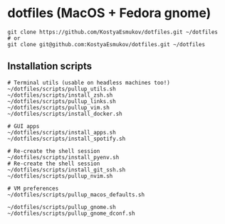 # dotfiles (MacOS + Fedora gnome)

    git clone https://github.com/KostyaEsmukov/dotfiles.git ~/dotfiles
    # or
    git clone git@github.com:KostyaEsmukov/dotfiles.git ~/dotfiles

## Installation scripts

    # Terminal utils (usable on headless machines too!)
    ~/dotfiles/scripts/pullup_utils.sh
    ~/dotfiles/scripts/install_zsh.sh
    ~/dotfiles/scripts/pullup_links.sh
    ~/dotfiles/scripts/pullup_vim.sh
    ~/dotfiles/scripts/install_docker.sh

    # GUI apps
    ~/dotfiles/scripts/install_apps.sh
    ~/dotfiles/scripts/install_spotify.sh

    # Re-create the shell session
    ~/dotfiles/scripts/install_pyenv.sh
    # Re-create the shell session
    ~/dotfiles/scripts/install_git_ssh.sh
    ~/dotfiles/scripts/pullup_nvim.sh

    # VM preferences
    ~/dotfiles/scripts/pullup_macos_defaults.sh

    ~/dotfiles/scripts/pullup_gnome.sh
    ~/dotfiles/scripts/pullup_gnome_dconf.sh

